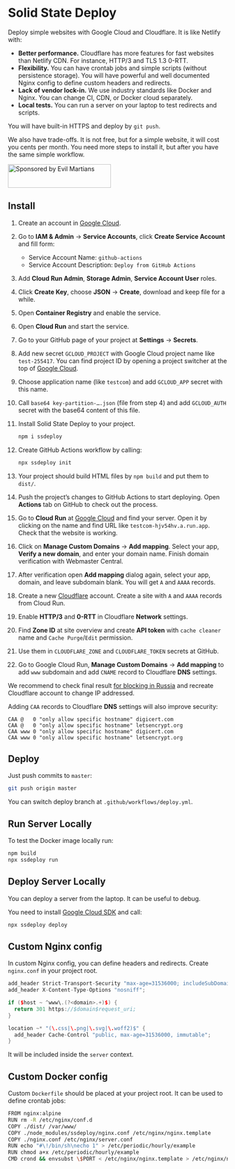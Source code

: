 # Solid State Deploy

Deploy simple websites with Google Cloud and Cloudflare.
It is like Netlify with:

* **Better performance.** Cloudflare has more features for fast websites
  than Netlify CDN. For instance, HTTP/3 and TLS 1.3 0-RTT.
* **Flexibility.** You can have crontab jobs and simple scripts
  (without persistence storage). You will have powerful and well documented
  Nginx config to define custom headers and redirects.
* **Lack of vendor lock-in.** We use industry standards like Docker
  and Nginx. You can change CI, CDN, or Docker cloud separately.
* **Local tests.** You can run a server on your laptop to test redirects
  and scripts.

You will have built-in HTTPS and deploy by `git push`.

We also have trade-offs. It is not free, but for a simple website,
it will cost you cents per month. You need more steps to install it,
but after you have the same simple workflow.

<a href="https://evilmartians.com/?utm_source=ssdeploy">
  <img src="https://evilmartians.com/badges/sponsored-by-evil-martians.svg"
       alt="Sponsored by Evil Martians" width="236" height="54">
</a>

## Install

1. Create an account in [Google Cloud].
2. Go to **IAM & Admin** → **Service Accounts**,
   click **Create Service Account** and fill form:
   * Service Account Name: `github-actions`
   * Service Account Description: `Deploy from GitHub Actions`
3. Add **Cloud Run Admin**, **Storage Admin**, **Service Account User** roles.
4. Click **Create Key**, choose **JSON** → **Create**, download and keep
   file for a while.
5. Open **Container Registry** and enable the service.
6. Open **Cloud Run** and start the service.
7. Go to your GitHub page of your project at **Settings** → **Secrets**.
8. Add new secret `GCLOUD_PROJECT` with Google Cloud project name like
   `test-255417`. You can find project ID by opening a project switcher
   at the top of [Google Cloud].
9. Choose application name (like `testcom`) and add `GCLOUD_APP` secret with
   this name.
10. Call `base64 key-partition-….json` (file from step 4) and add `GCLOUD_AUTH`
    secret with the base64 content of this file.
11. Install Solid State Deploy to your project.

    ```sh
    npm i ssdeploy
    ```
12. Create GitHub Actions workflow by calling:

    ```sh
    npx ssdeploy init
    ```
13. Your project should build HTML files by `npm build` and put them to `dist/`.
14. Push the project’s changes to GitHub Actions to start deploying.
    Open **Actions** tab on GitHub to check out the process.
15. Go to **Cloud Run** at [Google Cloud] and find your server. Open it
    by clicking on the name and find URL like `testcom-hjv54hv.a.run.app`.
    Check that the website is working.
16. Click on **Manage Custom Domains** → **Add mapping**. Select your app,
    **Verify a new domain**, and enter your domain name.
    Finish domain verification with Webmaster Central.
17. After verification open **Add mapping** dialog again, select your app,
    domain, and leave subdomain blank. You will get `A` and `AAAA` records.
18. Create a new [Cloudflare] account.
    Create a site with `A` and `AAAA` records from Cloud Run.
19. Enable **HTTP/3** and **0-RTT** in Cloudflare **Network** settings.
20. Find **Zone ID** at site overview and create **API token**
    with `cache cleaner` name and `Cache Purge`/`Edit` permission.
21. Use them in `CLOUDFLARE_ZONE` and `CLOUDFLARE_TOKEN` secrets at GitHub.
22. Go to Google Cloud Run, **Manage Custom Domains** → **Add mapping**
    to add `www` subdomain and add `CNAME` record to Cloudflare **DNS**
    settings.

We recommend to check final result
[for blocking in Russia](https://isitblockedinrussia.com/) and recreate
Cloudflare account to change IP addressed.

Adding `CAA` records to Cloudflare **DNS** settings will also improve
security:

```
CAA @   0 "only allow specific hostname" digicert.com
CAA @   0 "only allow specific hostname" letsencrypt.org
CAA www 0 "only allow specific hostname" digicert.com
CAA www 0 "only allow specific hostname" letsencrypt.org
```

[Google Cloud]: https://console.cloud.google.com/
[Cloudflare]: https://www.cloudflare.com/


## Deploy

Just push commits to `master`:

```sh
git push origin master
```

You can switch deploy branch at `.github/workflows/deploy.yml`.


## Run Server Locally

To test the Docker image locally run:

```sh
npm build
npx ssdeploy run
```

## Deploy Server Locally

You can deploy a server from the laptop. It can be useful to debug.

You need to install [Google Cloud SDK](https://cloud.google.com/sdk/install)
and call:

```sh
npx ssdeploy deploy
```


## Custom Nginx config

In custom Nginx config, you can define headers and redirects. Create `nginx.conf`
in your project root.

```cpp
add_header Strict-Transport-Security "max-age=31536000; includeSubDomains; preload";
add_header X-Content-Type-Options "nosniff";

if ($host ~ ^www\.(?<domain>.+)$) {
  return 301 https://$domain$request_uri;
}

location ~* "(\.css|\.png|\.svg|\.woff2)$" {
  add_header Cache-Control "public, max-age=31536000, immutable";
}
```

It will be included inside the `server` context.


## Custom Docker config

Custom `Dockerfile` should be placed at your project root. It can be used
to define crontab jobs:

```sh
FROM nginx:alpine
RUN rm -R /etc/nginx/conf.d
COPY ./dist/ /var/www/
COPY ./node_modules/ssdeploy/nginx.conf /etc/nginx/nginx.template
COPY ./nginx.conf /etc/nginx/server.conf
RUN echo "#\!/bin/sh\necho 1" > /etc/periodic/hourly/example
RUN chmod a+x /etc/periodic/hourly/example
CMD crond && envsubst \$PORT < /etc/nginx/nginx.template > /etc/nginx/nginx.conf && nginx
```

